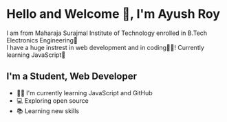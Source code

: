 # Hello and Welcome 👋, I'm Ayush Roy
I am from Maharaja Surajmal Institute of Technology enrolled in B.Tech Electronics Engineering🏫 </br>
I have a huge instrest in web development and in coding👩‍💻! Currently learning JavaScript📜

## I'm a Student, Web Developer
- 👨‍💻 I'm currently learning JavaScript and GitHub
- 💻 Exploring open source
- 📚 Learning new skills
